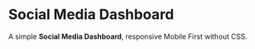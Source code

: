 # Social Media Dashboard

A simple **Social Media Dashboard**, responsive Mobile First without CSS.


